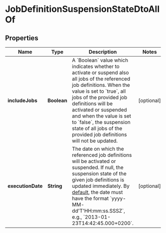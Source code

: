 

# JobDefinitionSuspensionStateDtoAllOf

## Properties

Name | Type | Description | Notes
------------ | ------------- | ------------- | -------------
**includeJobs** | **Boolean** | A &#x60;Boolean&#x60; value which indicates whether to activate or suspend also all jobs of the referenced job definitions. When the value is set to &#x60;true&#x60;, all jobs of the provided job definitions will be activated or suspended and when the value is set to &#x60;false&#x60;, the suspension state of all jobs of the provided job definitions will not be updated. |  [optional]
**executionDate** | **String** | The date on which the referenced job definitions will be activated or suspended. If null, the suspension state of the given job definitions is updated immediately. By [default](https://docs.camunda.org/manual/7.18/reference/rest/overview/date-format/), the date must have the format &#x60;yyyy-MM- dd&#39;T&#39;HH:mm:ss.SSSZ&#x60;, e.g., &#x60;2013-01-23T14:42:45.000+0200&#x60;. |  [optional]



